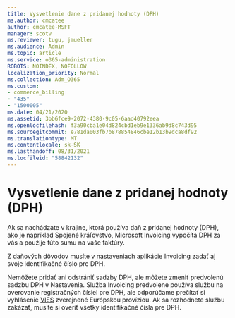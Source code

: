 ```yaml
---
title: Vysvetlenie dane z pridanej hodnoty (DPH)
ms.author: cmcatee
author: cmcatee-MSFT
manager: scotv
ms.reviewer: tugu, jmueller
ms.audience: Admin
ms.topic: article
ms.service: o365-administration
ROBOTS: NOINDEX, NOFOLLOW
localization_priority: Normal
ms.collection: Adm_O365
ms.custom:
- commerce_billing
- "435"
- "1500005"
ms.date: 04/21/2020
ms.assetid: 3bb6fce9-2072-4380-9c05-6aad40792eea
ms.openlocfilehash: f3a90cba1e04d824cbd1eb9e1336ab9d8c743d95
ms.sourcegitcommit: e781da003fb7b878854846cbe12b13b9dca8df92
ms.translationtype: MT
ms.contentlocale: sk-SK
ms.lasthandoff: 08/31/2021
ms.locfileid: "58842132"
---
```

# <a name="help-understanding-value-added-tax-vat"></a>Vysvetlenie dane z pridanej hodnoty (DPH)

Ak sa nachádzate v krajine, ktorá používa daň z pridanej hodnoty (DPH), ako je napríklad Spojené kráľovstvo, Microsoft Invoicing vypočíta DPH za vás a použije túto sumu na vaše faktúry.
  
Z daňových dôvodov musíte v nastaveniach aplikácie Invoicing zadať aj svoje identifikačné číslo pre DPH.
  
Nemôžete pridať ani odstrániť sadzby DPH, ale môžete zmeniť predvolenú sadzbu DPH v Nastavenia. Služba Invoicing predvolene používa službu na overovanie registračných čísiel pre DPH, ale odporúčame prečítať si vyhlásenie [VIES](https://go.microsoft.com/fwlink/?LinkID=841741) zverejnené Európskou províziou. Ak sa rozhodnete službu zakázať, musíte si overiť všetky identifikačné čísla pre DPH.